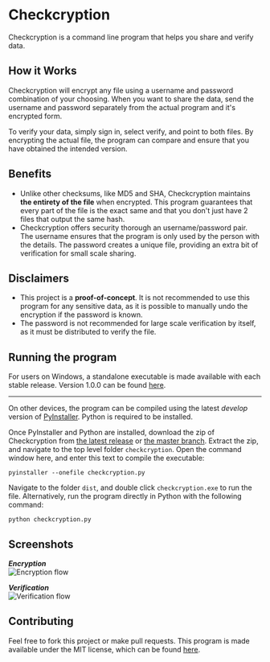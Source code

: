# Checkcryption

Checkcryption is a command line program that helps you share and verify data.

## How it Works

Checkcryption will encrypt any file using a username and password combination of your choosing. When you want to share the data, send the username and password separately from the actual program and it's encrypted form.

To verify your data, simply sign in, select verify, and point to both files. By encrypting the actual file, the program can compare and ensure that you have obtained the intended version.

## Benefits

* Unlike other checksums, like MD5 and SHA, Checkcryption maintains **the entirety of the file** when encrypted. This program guarantees that every part of the file is the exact same and that you don't just have 2 files that output the same hash.
* Checkcryption offers security thorough an username/password pair. The username ensures that the program is only used by the person with the details. The password creates a unique file, providing an extra bit of verification for small scale sharing.

## Disclaimers

* This project is a **proof-of-concept**. It is not recommended to use this program for any sensitive data, as it is possible to manually undo the encryption if the password is known.
* The password is not recommended for large scale verification by itself, as it must be distributed to verify the file.

## Running the program

For users on Windows, a standalone executable is made available with each stable release. Version 1.0.0 can be found [here](https://github.com/cam-rod/checkcryption/releases/download/1.0.0/checkcryption.exe).

*****

On other devices, the program can be compiled using the latest *develop* version of [PyInstaller](https://github.com/pyinstaller/pyinstaller). Python is required to be installed.

Once PyInstaller and Python are installed, download the zip of Checkcryption from [the latest release](https://github.com/cam-rod/checkcryption/releases/latest) or [the master branch](https://github.com/cam-rod/TI84-colour-physics-bible/archive/master.zip). Extract the zip, and navigate to the top level folder `checkcryption`. Open the command window here, and enter this text to compile the executable:

```shell
pyinstaller --onefile checkcryption.py
```

Navigate to the folder `dist`, and double click `checkcryption.exe` to run the file. Alternatively, run the program directly in Python with the following command:

```shell
python checkcryption.py
```

## Screenshots

***Encryption***  
![Encryption flow](https://i.imgur.com/XL8nLSA.png)

***Verification***  
![Verification flow](https://i.imgur.com/RKTJ2a4.png)

## Contributing

Feel free to fork this project or make pull requests. This program is made available under the MIT license, which can be found [here](LICENSE).
